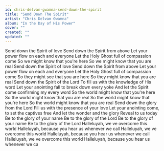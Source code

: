 ```yaml
---
id: chris-delvan-gwamna-send-down-the-spirit
title: "Send Down The Spirit"
artist: "Chris Delvan Gwamna"
album: "In the Day of His Power"
cover: ""
created: ""
updated: ""
---
```


Send down the Spirit of love
Send down the Spirit from above
Let your power flow on each and everyone
Let the Holy Ghost full of compassion come
So we might know that you're here
So we might know that you are real
Send down the Spirit of love
Send down the Spirit from above
Let your power flow on each and everyone
Let the Holy Ghost full of compassion come So they might see that you are here
So they might know that you are real
Send down the Spirit of the Lord
To fill us with the knowledge of His word
Let your anointing fall to break down every yoke
And let the Spirit come confirming my every word
So the world might know that you're here
So the world might know that you are real
So the world might know that you're here
So the world might know that you are real
Send down the glory from the Lord
Fill us with the presence of your love
Let your anointing come, to set the captives free
And let the wonder and the glory
Reveal to us today
Be to the glory of your name
Be to the glory of the Lord
Be to the glory of your name
Be to the glory of the Lord
Halleluyah, we ve overcome this world Halleluyah, because you hear us
whenever we call
Halleluyah, we ve overcome this world Halleluyah, because you hear us
whenever we call
Halleluyah, we ve overcome this world Halleluyah, because you hear us
whenever we ca